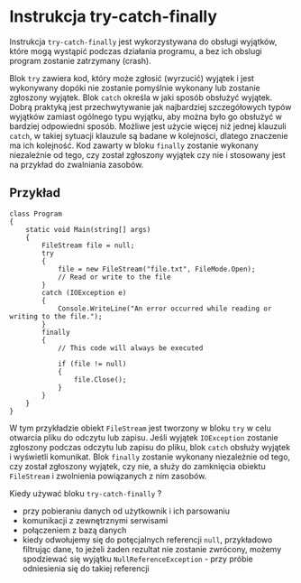 # Instrukcja try-catch-finally

Instrukcja `try-catch-finally` jest wykorzystywana do obsługi wyjątków, które  mogą wystąpić podczas działania programu, a bez ich obslugi program zostanie zatrzymany (crash). 

Blok `try` zawiera kod, który może zgłosić (wyrzucić) wyjątek i jest wykonywany dopóki nie zostanie pomyślnie wykonany lub zostanie zgłoszony wyjątek. Blok `catch` określa w jaki sposób obsłużyć wyjątek. Dobrą praktyką jest przechwytywanie jak najbardziej szczegółowych typów wyjątków zamiast ogólnego typu wyjątku, aby można było go obsłużyć w bardziej odpowiedni sposób. Możliwe jest użycie więcej niż jednej klauzuli `catch`, w takiej sytuacji klauzule są badane w kolejności, dlatego znaczenie ma ich kolejność.  Kod zawarty w bloku `finally` zostanie wykonany niezależnie od tego, czy został zgłoszony wyjątek czy nie i stosowany jest na przykład do zwalniania zasobów. 

## Przykład

```
class Program
{
    static void Main(string[] args)
    {
        FileStream file = null;
        try
        {
            file = new FileStream("file.txt", FileMode.Open);
            // Read or write to the file
        }
        catch (IOException e)
        {
            Console.WriteLine("An error occurred while reading or writing to the file.");
        }
        finally
        {
            // This code will always be executed

            if (file != null)
            {
                file.Close();
            }
        }
    }
}

```

W tym przykładzie obiekt `FileStream` jest tworzony w bloku `try` w celu otwarcia pliku do odczytu lub zapisu. Jeśli wyjątek `IOException` zostanie zgłoszony podczas odczytu lub zapisu do pliku, blok `catch` obsłuży wyjątek i wyświetli komunikat. Blok `finally` zostanie wykonany niezależnie od tego, czy został zgłoszony wyjątek, czy nie, a służy do zamknięcia obiektu `FileStream` i zwolnienia powiązanych z nim zasobów.

Kiedy używać bloku `try-catch-finally` ?

- przy pobieraniu danych od użytkownik i ich parsowaniu
- komunikacji z zewnętrznymi serwisami
- połączeniem z bazą danych
- kiedy odwołujemy się do potęcjalnych referencji `null`, przykładowo filtrując dane, to jeżeli żaden rezultat nie zostanie zwrócony, możemy spodziewać się wyjątku `NullReferenceException` - przy próbie odniesienia się do takiej referencji